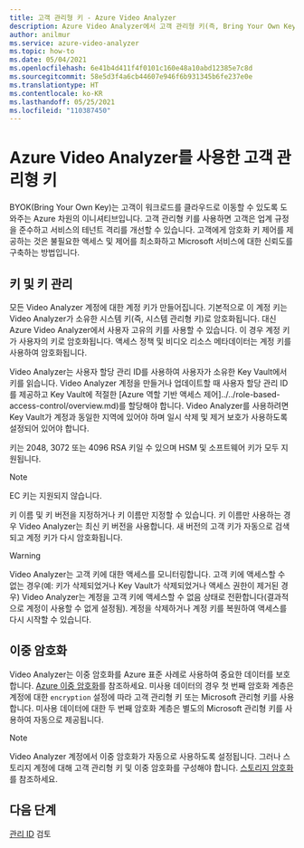 ```yaml
---
title: 고객 관리형 키 - Azure Video Analyzer
description: Azure Video Analyzer에서 고객 관리형 키(즉, Bring Your Own Key)를 사용할 수 있습니다.
author: anilmur
ms.service: azure-video-analyzer
ms.topic: how-to
ms.date: 05/04/2021
ms.openlocfilehash: 6e41b4d411f4f0101c160e48a10abd12385e7c8d
ms.sourcegitcommit: 58e5d3f4a6cb44607e946f6b931345b6fe237e0e
ms.translationtype: HT
ms.contentlocale: ko-KR
ms.lasthandoff: 05/25/2021
ms.locfileid: "110387450"
---
```

# <a name="customer-managed-keys-with-azure-video-analyzer"></a>Azure Video Analyzer를 사용한 고객 관리형 키

BYOK(Bring Your Own Key)는 고객이 워크로드를 클라우드로 이동할 수 있도록 도와주는 Azure 차원의 이니셔티브입니다. 고객 관리형 키를 사용하면 고객은 업계 규정을 준수하고 서비스의 테넌트 격리를 개선할 수 있습니다. 고객에게 암호화 키 제어를 제공하는 것은 불필요한 액세스 및 제어를 최소화하고 Microsoft 서비스에 대한 신뢰도를 구축하는 방법입니다.

## <a name="keys-and-key-management"></a>키 및 키 관리

모든 Video Analyzer 계정에 대한 계정 키가 만들어집니다. 기본적으로 이 계정 키는 Video Analyzer가 소유한 시스템 키(즉, 시스템 관리형 키)로 암호화됩니다. 대신 Azure Video Analyzer에서 사용자 고유의 키를 사용할 수 있습니다. 이 경우 계정 키가 사용자의 키로 암호화됩니다. 액세스 정책 및 비디오 리소스 메타데이터는 계정 키를 사용하여 암호화됩니다.

Video Analyzer는 사용자 할당 관리 ID를 사용하여 사용자가 소유한 Key Vault에서 키를 읽습니다. Video Analyzer 계정을 만들거나 업데이트할 때 사용자 할당 관리 ID를 제공하고 Key Vault에 적절한 [Azure 역할 기반 액세스 제어]../../role-based-access-control/overview.md)를 할당해야 합니다. Video Analyzer를 사용하려면 Key Vault가 계정과 동일한 지역에 있어야 하며 일시 삭제 및 제거 보호가 사용하도록 설정되어 있어야 합니다.

키는 2048, 3072 또는 4096 RSA 키일 수 있으며 HSM 및 소프트웨어 키가 모두 지원됩니다.

> [!NOTE]
> EC 키는 지원되지 않습니다.

키 이름 및 키 버전을 지정하거나 키 이름만 지정할 수 있습니다. 키 이름만 사용하는 경우 Video Analyzer는 최신 키 버전을 사용합니다. 새 버전의 고객 키가 자동으로 검색되고 계정 키가 다시 암호화됩니다.

> [!WARNING]
> Video Analyzer는 고객 키에 대한 액세스를 모니터링합니다. 고객 키에 액세스할 수 없는 경우(예: 키가 삭제되었거나 Key Vault가 삭제되었거나 액세스 권한이 제거된 경우) Video Analyzer는 계정을 고객 키에 액세스할 수 없음 상태로 전환합니다(결과적으로 계정이 사용할 수 없게 설정됨). 계정을 삭제하거나 계정 키를 복원하여 액세스를 다시 시작할 수 있습니다.

## <a name="double-encryption"></a>이중 암호화

Video Analyzer는 이중 암호화를 Azure 표준 사례로 사용하여 중요한 데이터를 보호합니다. [Azure 이중 암호화](../../security/fundamentals/double-encryption.md)를 참조하세요. 미사용 데이터의 경우 첫 번째 암호화 계층은 계정에 대한 `encryption` 설정에 따라 고객 관리형 키 또는 Microsoft 관리형 키를 사용합니다. 미사용 데이터에 대한 두 번째 암호화 계층은 별도의 Microsoft 관리형 키를 사용하여 자동으로 제공됩니다.

> [!NOTE]
> Video Analyzer 계정에서 이중 암호화가 자동으로 사용하도록 설정됩니다. 그러나 스토리지 계정에 대해 고객 관리형 키 및 이중 암호화를 구성해야 합니다. [스토리지 암호화](../../storage/common/storage-service-encryption.md)를 참조하세요.


## <a name="next-steps"></a>다음 단계

[관리 ID](managed-identity.md) 검토
